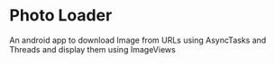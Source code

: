 # Photo Loader
  An android app to download Image from URLs using AsyncTasks and Threads and display them using ImageViews
